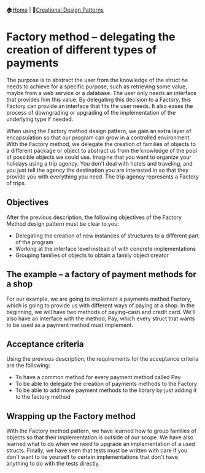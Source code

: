 :house:[Home](https://github.com/DevilsTear/go-design-patterns/ "Table of Contents") | :file_folder:[Creational Design Patterns](https://github.com/DevilsTear/go-design-patterns/gang-of-four/creational/ "Creational Design Patterns Table of Contents")
# Factory method – delegating the creation of different types of payments
The purpose is to abstract the user from the knowledge
of the struct he needs to achieve for a specific purpose, such as retrieving some value,
maybe from a web service or a database. The user only needs an interface that provides him
this value. By delegating this decision to a Factory, this Factory can provide an interface that
fits the user needs. It also eases the process of downgrading or upgrading of the
implementation of the underlying type if needed.


When using the Factory method design pattern, we gain an extra layer of encapsulation so
that our program can grow in a controlled environment. With the Factory method, we
delegate the creation of families of objects to a different package or object to abstract us
from the knowledge of the pool of possible objects we could use. Imagine that you want to
organize your holidays using a trip agency. You don't deal with hotels and traveling, and
you just tell the agency the destination you are interested in so that they provide you with
everything you need. The trip agency represents a Factory of trips.
## Objectives
After the previous description, the following objectives of the Factory Method design
pattern must be clear to you:
- Delegating the creation of new instances of structures to a different part of the
program
- Working at the interface level instead of with concrete implementations
- Grouping families of objects to obtain a family object creator
## The example – a factory of payment methods for a shop
For our example, we are going to implement a payments method Factory, which is going to
provide us with different ways of paying at a shop. In the beginning, we will have two
methods of paying–cash and credit card. We'll also have an interface with the method, Pay,
which every struct that wants to be used as a payment method must implement.
## Acceptance criteria
Using the previous description, the requirements for the acceptance criteria are the following:
- To have a common method for every payment method called Pay
- To be able to delegate the creation of payments methods to the Factory
- To be able to add more payment methods to the library by just adding it to the factory method
## Wrapping up the Factory method
With the Factory method pattern, we have learned how to group families of objects so that
their implementation is outside of our scope. We have also learned what to do when we
need to upgrade an implementation of a used structs. Finally, we have seen that tests must
be written with care if you don't want to tie yourself to certain implementations that don't
have anything to do with the tests directly.
